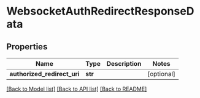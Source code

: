 # WebsocketAuthRedirectResponseData

## Properties
Name | Type | Description | Notes
------------ | ------------- | ------------- | -------------
**authorized_redirect_uri** | **str** |  | [optional] 

[[Back to Model list]](../README.md#documentation-for-models) [[Back to API list]](../README.md#documentation-for-api-endpoints) [[Back to README]](../README.md)

